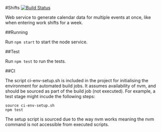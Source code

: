 #Shifts [![Build Status](https://snap-ci.com/automonkey/shifts/branch/master/build_image)](https://snap-ci.com/automonkey/shifts/branch/master)

Web service to generate calendar data for multiple events at once, like when entering work shifts for a week.

##Running

Run `npm start` to start the node service.

##Test

Run `npm test` to run the tests.

##CI

The script ci-env-setup.sh is included in the project for initialising the environment for automated build jobs. It assumes availability of nvm, and should be sourced as part of the build job (not executed). For example, a test stage might incude the following steps:

```
source ci-env-setup.sh
npm test
```

The setup script is sourced due to the way nvm works meaning the nvm command is not accessible from executed scripts.